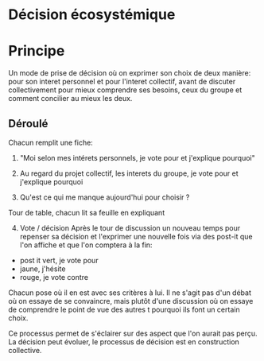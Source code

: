 # Décision écosystémique

# Principe

Un mode de prise de décision où on exprimer son choix de deux manière: pour son interet personnel et pour l'interet collectif, avant de discuter collectivement pour mieux comprendre ses besoins, ceux du groupe et comment concilier au mieux les deux.

## Déroulé

Chacun remplit une fiche: 

1. "Moi selon mes intérets personnels, je vote pour et j'explique pourquoi"

2. Au regard du projet collectif, les interets du groupe, je vote pour et j'explique pourquoi

3. Qu'est ce qui me manque aujourd'hui pour choisir ?

Tour de table, chacun lit sa feuille en expliquant

4. Vote / décision
Après le tour de discussion un nouveau temps pour repenser sa décision et l'exprimer une nouvelle fois via des post-it que l'on affiche et que l'on comptera à la fin: 
- post it vert, je vote pour
- jaune, j'hésite
- rouge, je vote contre

Chacun pose où il en est avec ses critères à lui. Il ne s'agit pas d'un débat où on essaye de se convaincre, mais plutôt d'une discussion où on essaye de comprendre le point de vue des autres t pourquoi ils font un certain choix.

Ce processus permet de s'éclairer sur des aspect que l'on aurait pas perçu. La décision peut évoluer, le processus de décision est en construction collective.
